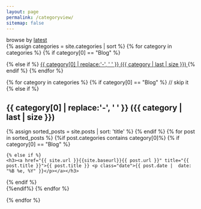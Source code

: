 ```yaml
---
layout: page
permalink: /categoryview/
sitemap: false
---
```

   <div class="container" >
         <div id="archives">
             browse by <a title="The complete archive of {{ site.name }}'s Blog"
                          href="{{ site.url}}{{site.baseurl}}/tech-notes">latest</a>
         </div>
     </div>

<div>
  {% assign categories = site.categories | sort %}
  {% for category in categories %}
  {% if category[0] == "Blog" %}

  {% else if %}
   <span class="site-tag">
      <a href="#{{ category | first | slugify }}">
              {{ category[0] | replace:'-', ' ' }} ({{ category | last | size }})
        </a>
    </span>
    {% endif %} 
    {% endfor %}
    </div>
    
  <div id="index">
    {% for category in categories %}
    {% if category[0] == "Blog" %}
    // skip it
    {% else if %}
    <a name="{{ category[0] }}"></a><h2>{{ category[0] | replace:'-', ' ' }} ({{ category | last | size }}) </h2>
    {% assign sorted_posts = site.posts | sort: 'title' %}
    {% endif %} 
    {% for post in sorted_posts %}
    {%if post.categories contains category[0]%}
    {% if category[0] == "Blog" %}

    {% else if %}
    <h3><a href="{{ site.url }}{{site.baseurl}}{{ post.url }}" title="{{ post.title }}">{{ post.title }} <p class="date">{{ post.date |  date: "%B %e, %Y" }}</p></a></h3>
    
  {% endif %}  
  {%endif%}
  {% endfor %}

  {% endfor %}
</div>